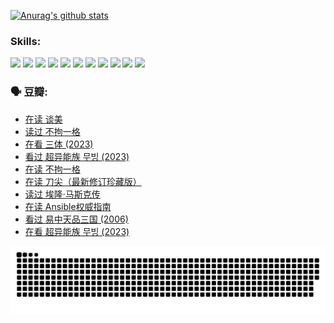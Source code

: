 
[![Anurag's github stats](https://github-readme-stats.vercel.app/api?username=w940853815)](https://github.com/anuraghazra/github-readme-stats)

### Skills:

<code><img height="32" src="https://cdn.jsdelivr.net/npm/simple-icons@v5/icons/python.svg"></code>
<code><img height="32" src="https://cdn.jsdelivr.net/npm/simple-icons@v5/icons/javascript.svg"></code>
<code><img height="32" src="https://cdn.jsdelivr.net/npm/simple-icons@v5/icons/django.svg"></code>
<code><img height="32" src="https://cdn.jsdelivr.net/npm/simple-icons@v5/icons/flask.svg"></code>
<code><img height="32" src="https://cdn.jsdelivr.net/npm/simple-icons@v5/icons/vuetify.svg"></code>
<code><img height="32" src="https://cdn.jsdelivr.net/npm/simple-icons@v5/icons/git.svg"></code>
<code><img height="32" src="https://cdn.jsdelivr.net/npm/simple-icons@v5/icons/docker.svg"></code>
<code><img height="32" src="https://cdn.jsdelivr.net/npm/simple-icons@v5/icons/postgresql.svg"></code>
<code><img height="32" src="https://cdn.jsdelivr.net/npm/simple-icons@v5/icons/elasticsearch.svg"></code>
<code><img height="32" src="https://cdn.jsdelivr.net/npm/simple-icons@v5/icons/macos.svg"></code>
<code><img height="32" src="https://cdn.jsdelivr.net/npm/simple-icons@v5/icons/linux.svg"></code>

### 🗣 豆瓣:

<!-- DOUBAN-ACTIVITIES:START -->
- [在读 谈美](https://www.douban.com/people/136069238/status/4560861771/?_i=12204214)
- [读过 不拘一格](https://www.douban.com/people/136069238/status/4560861445/?_i=12204214)
- [在看 三体‎ (2023)](https://www.douban.com/people/136069238/status/4558185093/?_i=12204214)
- [看过 超异能族 무빙‎ (2023)](https://www.douban.com/people/136069238/status/4556824186/?_i=12204214)
- [在读 不拘一格](https://www.douban.com/people/136069238/status/4541712161/?_i=12204214)
- [在读 刀尖（最新修订珍藏版）](https://www.douban.com/people/136069238/status/4541711339/?_i=12204214)
- [读过 埃隆·马斯克传](https://www.douban.com/people/136069238/status/4541710351/?_i=12204214)
- [在读 Ansible权威指南](https://www.douban.com/people/136069238/status/4539151450/?_i=12204214)
- [看过 易中天品三国‎ (2006)](https://www.douban.com/people/136069238/status/4529910812/?_i=12204214)
- [在看 超异能族 무빙‎ (2023)](https://www.douban.com/people/136069238/status/4527291077/?_i=12204214)
<!-- DOUBAN-ACTIVITIES:END -->


![Snake animation](https://raw.githubusercontent.com/w940853815/w940853815/output/github-contribution-grid-snake.svg)

<!--
**w940853815/w940853815** is a ✨ _special_ ✨ repository because its `README.md` (this file) appears on your GitHub profile.

Here are some ideas to get you started:

- 🔭 I’m currently working on ...
- 🌱 I’m currently learning ...
- 👯 I’m looking to collaborate on ...
- 🤔 I’m looking for help with ...
- 💬 Ask me about ...
- 📫 How to reach me: ...
- 😄 Pronouns: ...
- ⚡ Fun fact: ...
-->
